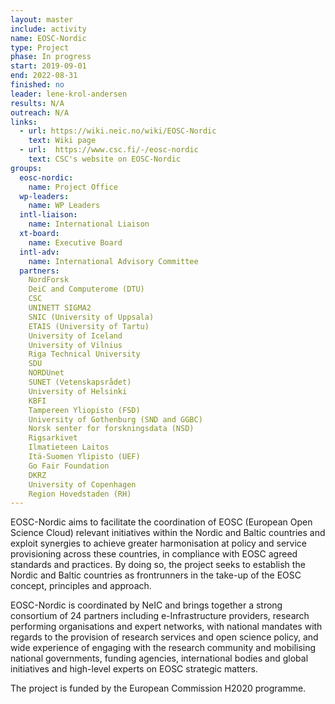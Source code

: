 ```yaml
---
layout: master
include: activity
name: EOSC-Nordic
type: Project
phase: In progress
start: 2019-09-01
end: 2022-08-31
finished: no
leader: lene-krol-andersen
results: N/A
outreach: N/A
links:
  - url: https://wiki.neic.no/wiki/EOSC-Nordic
    text: Wiki page
  - url:  https://www.csc.fi/-/eosc-nordic
    text: CSC's website on EOSC-Nordic
groups:
  eosc-nordic:
    name: Project Office
  wp-leaders:
    name: WP Leaders
  intl-liaison:
    name: International Liaison
  xt-board:
    name: Executive Board
  intl-adv:
    name: International Advisory Committee
  partners:
    NordForsk
    DeiC and Computerome (DTU)
    CSC
    UNINETT SIGMA2
    SNIC (University of Uppsala)
    ETAIS (University of Tartu)
    University of Iceland
    University of Vilnius
    Riga Technical University
    SDU
    NORDUnet
    SUNET (Vetenskapsrådet)
    University of Helsinki
    KBFI
    Tampereen Yliopisto (FSD)
    University of Gothenburg (SND and GGBC)
    Norsk senter for forskningsdata (NSD)
    Rigsarkivet
    Ilmatieteen Laitos
    Itä-Suomen Ylipisto (UEF)
    Go Fair Foundation
    DKRZ
    University of Copenhagen
    Region Hovedstaden (RH)
---
```

EOSC-Nordic aims to facilitate the coordination of EOSC (European Open Science Cloud) relevant initiatives within the Nordic and Baltic countries and exploit synergies to achieve greater harmonisation at policy and service provisioning across these countries, in compliance with EOSC agreed standards and practices. By doing so, the project seeks to establish the Nordic and Baltic countries as frontrunners in the take-up of the EOSC concept, principles and approach.

EOSC-Nordic is coordinated by NeIC and brings together a strong consortium of 24 partners including e-Infrastructure providers, research performing organisations and expert networks, with national mandates with regards to the provision of research services and open science policy, and wide experience of engaging with the research community and mobilising national governments, funding agencies, international bodies and global initiatives and high-level experts on EOSC strategic matters.

The project is funded by the European Commission H2020 programme.
